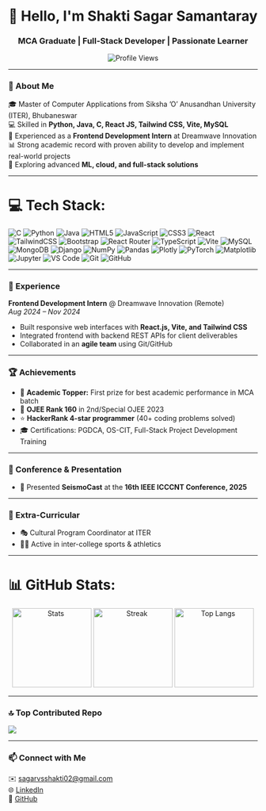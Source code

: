 <h1 align="center">👋 Hello, I'm Shakti Sagar Samantaray</h1>
<h3 align="center">MCA Graduate | Full-Stack Developer | Passionate Learner</h3>

<p align="center">
  <img src="https://visitcount.itsvg.in/api?id=Shakti-Sagar&icon=2&color=0" alt="Profile Views" />
</p>

---

### 📌 About Me
🎓 Master of Computer Applications from Siksha ’O’ Anusandhan University (ITER), Bhubaneswar  
💻 Skilled in **Python, Java, C, React JS, Tailwind CSS, Vite, MySQL**  
🚀 Experienced as a **Frontend Development Intern** at Dreamwave Innovation  
📊 Strong academic record with proven ability to develop and implement real-world projects  
🌱 Exploring advanced **ML, cloud, and full-stack solutions**

---

# 💻 Tech Stack:
![C](https://img.shields.io/badge/c-%2300599C.svg?style=for-the-badge&logo=c&logoColor=white) 
![Python](https://img.shields.io/badge/python-3670A0?style=for-the-badge&logo=python&logoColor=ffdd54) 
![Java](https://img.shields.io/badge/java-%23ED8B00.svg?style=for-the-badge&logo=openjdk&logoColor=white) 
![HTML5](https://img.shields.io/badge/html5-%23E34F26.svg?style=for-the-badge&logo=html5&logoColor=white) 
![JavaScript](https://img.shields.io/badge/javascript-%23323330.svg?style=for-the-badge&logo=javascript&logoColor=%23F7DF1E) 
![CSS3](https://img.shields.io/badge/css3-%231572B6.svg?style=for-the-badge&logo=css3&logoColor=white) 
![React](https://img.shields.io/badge/react-%2320232a.svg?style=for-the-badge&logo=react&logoColor=%2361DAFB) 
![TailwindCSS](https://img.shields.io/badge/tailwindcss-%2338B2AC.svg?style=for-the-badge&logo=tailwind-css&logoColor=white) 
![Bootstrap](https://img.shields.io/badge/bootstrap-%23563D7C.svg?style=for-the-badge&logo=bootstrap&logoColor=white) 
![React Router](https://img.shields.io/badge/React_Router-CA4245?style=for-the-badge&logo=react-router&logoColor=white) 
![TypeScript](https://img.shields.io/badge/typescript-%23007ACC.svg?style=for-the-badge&logo=typescript&logoColor=white) 
![Vite](https://img.shields.io/badge/vite-%23646CFF.svg?style=for-the-badge&logo=vite&logoColor=white) 
![MySQL](https://img.shields.io/badge/mysql-4479A1.svg?style=for-the-badge&logo=mysql&logoColor=white) 
![MongoDB](https://img.shields.io/badge/mongodb-%2347A248.svg?style=for-the-badge&logo=mongodb&logoColor=white) 
![Django](https://img.shields.io/badge/django-%23092E20.svg?style=for-the-badge&logo=django&logoColor=white) 
![NumPy](https://img.shields.io/badge/numpy-%23013243.svg?style=for-the-badge&logo=numpy&logoColor=white) 
![Pandas](https://img.shields.io/badge/pandas-%23150458.svg?style=for-the-badge&logo=pandas&logoColor=white) 
![Plotly](https://img.shields.io/badge/Plotly-%233F4F75.svg?style=for-the-badge&logo=plotly&logoColor=white) 
![PyTorch](https://img.shields.io/badge/PyTorch-%23EE4C2C.svg?style=for-the-badge&logo=PyTorch&logoColor=white) 
![Matplotlib](https://img.shields.io/badge/Matplotlib-%23ffffff.svg?style=for-the-badge&logo=Matplotlib&logoColor=black) 
![Jupyter](https://img.shields.io/badge/Jupyter-%23F37626.svg?style=for-the-badge&logo=Jupyter&logoColor=white) 
![VS Code](https://img.shields.io/badge/VSCode-%23007ACC.svg?style=for-the-badge&logo=visual-studio-code&logoColor=white) 
![Git](https://img.shields.io/badge/git-%23F05033.svg?style=for-the-badge&logo=git&logoColor=white) 
![GitHub](https://img.shields.io/badge/github-%23121011.svg?style=for-the-badge&logo=github&logoColor=white)

---

### 💼 Experience
**Frontend Development Intern** @ Dreamwave Innovation (Remote)  
_Aug 2024 – Nov 2024_  
- Built responsive web interfaces with **React.js, Vite, and Tailwind CSS**  
- Integrated frontend with backend REST APIs for client deliverables  
- Collaborated in an **agile team** using Git/GitHub  

---

### 🏆 Achievements
- 🥇 **Academic Topper:** First prize for best academic performance in MCA batch  
- 🎯 **OJEE Rank 160** in 2nd/Special OJEE 2023  
- ⭐ **HackerRank 4-star programmer** (40+ coding problems solved)  
- 🎓 Certifications: PGDCA, OS-CIT, Full-Stack Project Development Training  

---

### 🎤 Conference & Presentation
- 📢 Presented **SeismoCast** at the **16th IEEE ICCCNT Conference, 2025**

---

### 🎯 Extra-Curricular
- 🎭 Cultural Program Coordinator at ITER  
- 🏃‍♂️ Active in inter-college sports & athletics  

---

# 📊 GitHub Stats:
<div align="center">
  <img src="https://github-readme-stats.vercel.app/api?username=Shakti-Sagar&show_icons=true&theme=radical" alt="Stats" height="160" />
  <img src="https://github-readme-streak-stats.herokuapp.com/?user=Shakti-Sagar&theme=radical&date_format=%5BY%20%5DM%20j" alt="Streak" height="160" /> 
  <img src="https://github-readme-stats.vercel.app/api/top-langs/?username=Shakti-Sagar&layout=compact&theme=radical" alt="Top Langs" height="160" />
</div>

---

### 🔝 Top Contributed Repo
![](https://github-contributor-stats.vercel.app/api?username=Shakti-Sagar&limit=5&theme=transparent&combine_all_yearly_contributions=true)

---

### 📫 Connect with Me
✉️ sagarvsshakti02@gmail.com  
🌐 [LinkedIn](https://www.linkedin.com/in/shakti-sagar-9a35262b9)  
🐙 [GitHub](https://github.com/Shakti-Sagar)  
